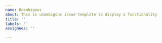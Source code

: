 ```yaml
---
name: Unambigous
about: This is unambigous issue template to display a functionality
title: ''
labels: ''
assignees: ''

---
```

